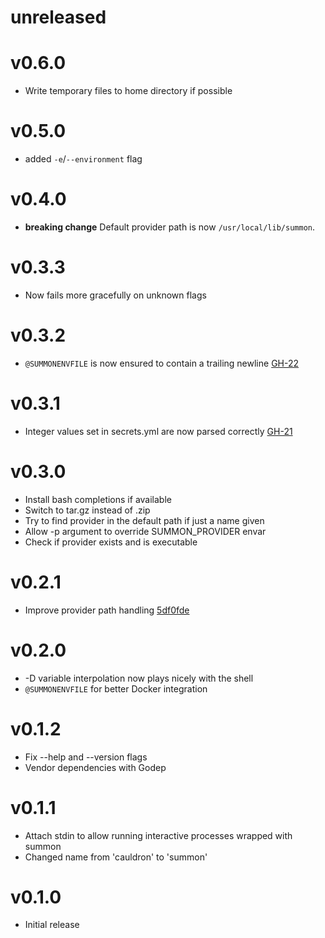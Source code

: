 # unreleased

# v0.6.0
* Write temporary files to home directory if possible

# v0.5.0
* added `-e`/`--environment` flag

# v0.4.0
* **breaking change** Default provider path is now `/usr/local/lib/summon`.

# v0.3.3
* Now fails more gracefully on unknown flags

# v0.3.2
* `@SUMMONENVFILE` is now ensured to contain a trailing newline [GH-22](https://github.com/conjurinc/summon/issues/22)

# v0.3.1
* Integer values set in secrets.yml are now parsed correctly [GH-21](https://github.com/conjurinc/summon/issues/21)

# v0.3.0
* Install bash completions if available
* Switch to tar.gz instead of .zip
* Try to find provider in the default path if just a name given
* Allow -p argument to override SUMMON_PROVIDER envar
* Check if provider exists and is executable

# v0.2.1
* Improve provider path handling [5df0fde](https://github.com/conjurinc/summon/commit/5df0fdeb182884371ad647d0a9493a5e07d3e0e4)

# v0.2.0
* -D variable interpolation now plays nicely with the shell
* `@SUMMONENVFILE` for better Docker integration

# v0.1.2
* Fix --help and --version flags
* Vendor dependencies with Godep

# v0.1.1
* Attach stdin to allow running interactive processes wrapped with summon
* Changed name from 'cauldron' to 'summon'

# v0.1.0
* Initial release
